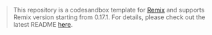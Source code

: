 > This repository is a codesandbox template for [Remix](https://remix.run/) and supports Remix version starting from 0.17.1. For details, please check out the latest README [here](https://github.com/edmundhung/remix-sandbox/blob/main/.github/README.md).
